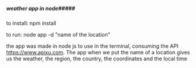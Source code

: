 ##### weather app in node#####

to install:
          npm install

to run:
        node app -d "name of the location"


the app was made in node js to use in the terminal, consuming the API https://www.apixu.com.
The app when we put the name of a location gives us the weather, the region, the country, the coordinates and the local time